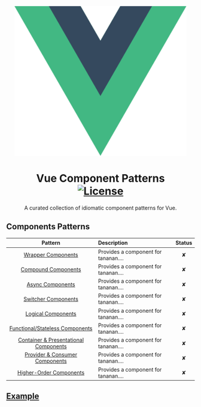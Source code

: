 <div align="center">
  <img src="./images/logo.svg" alt="Vue.js" title="Vue.js logo" height="400">
  <h1 align="center">
    Vue Component Patterns
    <br>
    <a href="https://github.com/VitorLuizC/vue-component-patterns/blob/master/LICENSE">
      <img alt="License" src="https://img.shields.io/github/license/VitorLuizC/vue-component-patterns.svg" title="License badge">
    </a>
  </h1>
  A curated collection of idiomatic component patterns for Vue.
</div>

## Components Patterns

| Pattern | Description | Status |
|:-------:|:----------- |:------:|
| [Wrapper Components](/patterns/wrapper_components.md) | Provides a component for tananan.... | ✘ |
| [Compound Components](/patterns/compound_components.md) | Provides a component for tananan.... | ✘ |
| [Async Components](/patterns/async_components.md) | Provides a component for tananan.... | ✘ |
| [Switcher Components](/patterns/switcher_components.md) | Provides a component for tananan.... | ✘ |
| [Logical Components](/patterns/logical_components.md) | Provides a component for tananan.... | ✘ |
| [Functional/Stateless Components](/patterns/functional_components.md) | Provides a component for tananan.... | ✘ |
| [Container & Presentational Components](/patterns/container_components.md) | Provides a component for tananan.... | ✘ |
| [Provider & Consumer Components](/patterns/provider_components.md) | Provides a component for tananan.... | ✘ |
| [Higher-Order Components](/patterns/highorder_components.md) | Provides a component for tananan.... | ✘ |


## [Example](https://docs.google.com/presentation/d/1PxlpyAUReJrRUGI5V0Dhoj6gAG4cCRYS-B_HUkYulYE/edit#slide=id.g468e494194_3_79)
